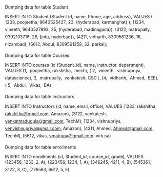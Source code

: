 Dumping data for table Student

INSERT INTO Student (Student id, name, Phone, age, address), VALUES (
1233, poojeetha, 9640525427, 23, {hyderabad, karmanghat} ), (1234,
 vineeth, 9640527893, 25, {hyderabad, madinaguda}), (3122,
matrupally, 9392103716, 26, {jntu, hyderbad}), (4211, vidharth,
8309561236, 16, nizambad), (5612, Abdul, 8309561258, 32,
parkal);

Dumping data for table Courses

INSERT INTO courses (id (Student_id), name, instructor, department),
VALUES (1,  poojeetha, rakshitha,  mech), ( 2,  vineeth, 
vishnupriya,  datascience), 3,  matrupally,  venkatesh, CSC ),
(4,  vidharth,  Ahmed,  EEE), ( 5,  Abdul,  Vikas,  BA)

Dumping data for table Instructors

INSERT INTO Instructors (id, name, email, office), VALUES (1233,
rakshitha, rakshitha@gmail.com, Amazon), (3122, venkatesh,
venkatmadugula@gmail.com, TechM), (1234, vishnupriya,
venvishnupriya@gmail.com, Amazon), (4211, Ahmed,
Ahmed@gmail.com, TechM), (5612, vikas, vmatrupa@gmail.com,
virtusa)

Dumping data for table enrollments

INSERT INTO enrollments (id, Student_id, course_id, grade), VALUES
(123456, 1233, 2, A), (223456, 1234, 1, A), (346245, 4211, 4, B),
(545361, 3122, 3, C), (776563, 6612, 5, F)
